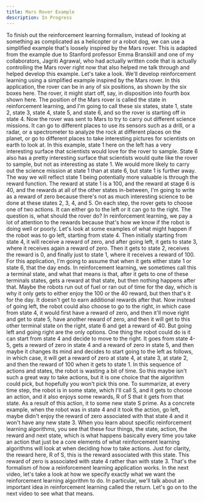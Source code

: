 ```yaml
---
title: Mars Rover Example
description: In Progress
---
```


To finish out the reinforcement learning formalism, instead of looking at something as complicated as a helicopter or a robot dog, we can use a simplified example that's loosely inspired by the Mars rover. This is adapted from the example due to Stanford professor Emma Branskill and one of my collaborators, Jagriti Agrawal, who had actually written code that is actually controlling the Mars rover right now that also helped me talk through and helped develop this example. Let's take a look. We'll develop reinforcement learning using a simplified example inspired by the Mars rover. In this application, the rover can be in any of six positions, as shown by the six boxes here. The rover, it might start off, say, in disposition into fourth box shown here. The position of the Mars rover is called the state in reinforcement learning, and I'm going to call these six states, state 1, state 2, state 3, state 4, state 5, and state 6, and so the rover is starting off in state 4. Now the rover was sent to Mars to try to carry out different science missions. It can go to different places to use its sensors such as a drill, or a radar, or a spectrometer to analyze the rock at different places on the planet, or go to different places to take interesting pictures for scientists on earth to look at. In this example, state 1 here on the left has a very interesting surface that scientists would love for the rover to sample. State 6 also has a pretty interesting surface that scientists would quite like the rover to sample, but not as interesting as state 1. We would more likely to carry out the science mission at state 1 than at state 6, but state 1 is further away. The way we will reflect state 1 being potentially more valuable is through the reward function. The reward at state 1 is a 100, and the reward at stage 6 is 40, and the rewards at all of the other states in-between, I'm going to write as a reward of zero because there's not as much interesting science to be done at these states 2, 3, 4, and 5. On each step, the rover gets to choose one of two actions. It can either go to the left or it can go to the right. The question is, what should the rover do? In reinforcement learning, we pay a lot of attention to the rewards because that's how we know if the robot is doing well or poorly. Let's look at some examples of what might happen if the robot was to go left, starting from state 4. Then initially starting from state 4, it will receive a reward of zero, and after going left, it gets to state 3, where it receives again a reward of zero. Then it gets to state 2, receives the reward is 0, and finally just to state 1, where it receives a reward of 100. For this application, I'm going to assume that when it gets either state 1 or state 6, that the day ends. In reinforcement learning, we sometimes call this a terminal state, and what that means is that, after it gets to one of these terminals states, gets a reward at that state, but then nothing happens after that. Maybe the robots run out of fuel or ran out of time for the day, which is why it only gets to either enjoy the 100 or the 40 reward, but then that's it for the day. It doesn't get to earn additional rewards after that. Now instead of going left, the robot could also choose to go to the right, in which case from state 4, it would first have a reward of zero, and then it'll move right and get to state 5, have another reward of zero, and then it will get to this other terminal state on the right, state 6 and get a reward of 40. But going left and going right are the only options. One thing the robot could do is it can start from state 4 and decide to move to the right. It goes from state 4-5, gets a reward of zero in state 4 and a reward of zero in state 5, and then maybe it changes its mind and decides to start going to the left as follows, in which case, it will get a reward of zero at state 4, at state 3, at state 2, and then the reward of 100 when it gets to state 1. In this sequence of actions and states, the robot is wasting a bit of time. So this maybe isn't such a great way to take actions, but it is one choice that the algorithm could pick, but hopefully you won't pick this one. To summarize, at every time step, the robot is in some state, which I'll call S, and it gets to choose an action, and it also enjoys some rewards, R of S that it gets from that state. As a result of this action, it to some new state S prime. As a concrete example, when the robot was in state 4 and it took the action, go left, maybe didn't enjoy the reward of zero associated with that state 4 and it won't have any new state 3. When you learn about specific reinforcement learning algorithms, you see that these four things, the state, action, the reward and next state, which is what happens basically every time you take an action that just be a core elements of what reinforcement learning algorithms will look at when deciding how to take actions. Just for clarity, the reward here, R of S, this is the reward associated with this state. This reward of zero is associated with state 4 rather than with state 3. That's the formalism of how a reinforcement learning application works. In the next video, let's take a look at how we specify exactly what we want the reinforcement learning algorithm to do. In particular, we'll talk about an important idea in reinforcement learning called the return. Let's go on to the next video to see what that means.